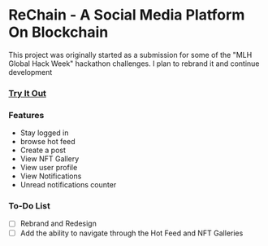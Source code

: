 # ReChain - A Social Media Platform On Blockchain

This project was originally started as a submission for some of the "MLH Global Hack Week" hackathon challenges. I plan to rebrand it and continue development

### [Try It Out](https://ahmedsaed.me/ReChain/)

### Features
- Stay logged in
- browse hot feed
- Create a post
- View NFT Gallery
- View user profile
- View Notifications
- Unread notifications counter

### To-Do List
- [ ] Rebrand and Redesign 
- [ ] Add the ability to navigate through the Hot Feed and NFT Galleries
